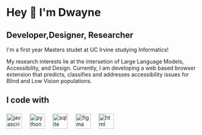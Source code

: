 <h1 align="left">Hey 👋 I'm Dwayne</h1>

###
<h2 align="left">Developer,Designer, Researcher</h2>
  <p align="left">I'm a first year Masters studet at UC Irvine studying Informatics!</p>
  <p align="left">My research interests lie at the intersetion of Large Language Models, Accessibility, and Design. Currently, I am developing a web based browser extension that predicts, classifies and addresses accessibility issues for Blind and Low Vision populations. </p>

###



###

<h2 align="left">I code with</h2>

###

<div align="left">
  <img src="https://cdn.jsdelivr.net/gh/devicons/devicon/icons/javascript/javascript-original.svg" height="40" alt="javascript logo"  />
  <img width="12" />
  <img src="https://cdn.jsdelivr.net/gh/devicons/devicon/icons/python/python-original.svg" height="40" alt="python logo"  />
  <img width="12" />
  <img src="https://cdn.jsdelivr.net/gh/devicons/devicon/icons/sqlite/sqlite-original.svg" height="40" alt="sqlite logo"  />
  <img width="12" />
  <img src="https://cdn.jsdelivr.net/gh/devicons/devicon/icons/figma/figma-original.svg" height="40" alt="figma logo"  />
  <img width="12" />
  <img src="https://cdn.jsdelivr.net/gh/devicons/devicon/icons/storybook/storybook-original.svg" height="40" alt="html logo"  />
</div>

###

